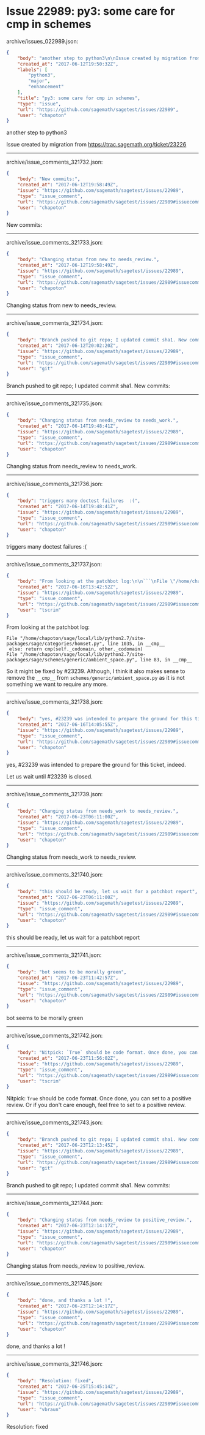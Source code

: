 # Issue 22989: py3: some care for cmp in schemes

archive/issues_022989.json:
```json
{
    "body": "another step to python3\n\nIssue created by migration from https://trac.sagemath.org/ticket/23226\n\n",
    "created_at": "2017-06-12T19:50:32Z",
    "labels": [
        "python3",
        "major",
        "enhancement"
    ],
    "title": "py3: some care for cmp in schemes",
    "type": "issue",
    "url": "https://github.com/sagemath/sagetest/issues/22989",
    "user": "chapoton"
}
```
another step to python3

Issue created by migration from https://trac.sagemath.org/ticket/23226





---

archive/issue_comments_321732.json:
```json
{
    "body": "New commits:",
    "created_at": "2017-06-12T19:58:49Z",
    "issue": "https://github.com/sagemath/sagetest/issues/22989",
    "type": "issue_comment",
    "url": "https://github.com/sagemath/sagetest/issues/22989#issuecomment-321732",
    "user": "chapoton"
}
```

New commits:



---

archive/issue_comments_321733.json:
```json
{
    "body": "Changing status from new to needs_review.",
    "created_at": "2017-06-12T19:58:49Z",
    "issue": "https://github.com/sagemath/sagetest/issues/22989",
    "type": "issue_comment",
    "url": "https://github.com/sagemath/sagetest/issues/22989#issuecomment-321733",
    "user": "chapoton"
}
```

Changing status from new to needs_review.



---

archive/issue_comments_321734.json:
```json
{
    "body": "Branch pushed to git repo; I updated commit sha1. New commits:",
    "created_at": "2017-06-12T20:02:20Z",
    "issue": "https://github.com/sagemath/sagetest/issues/22989",
    "type": "issue_comment",
    "url": "https://github.com/sagemath/sagetest/issues/22989#issuecomment-321734",
    "user": "git"
}
```

Branch pushed to git repo; I updated commit sha1. New commits:



---

archive/issue_comments_321735.json:
```json
{
    "body": "Changing status from needs_review to needs_work.",
    "created_at": "2017-06-14T19:48:41Z",
    "issue": "https://github.com/sagemath/sagetest/issues/22989",
    "type": "issue_comment",
    "url": "https://github.com/sagemath/sagetest/issues/22989#issuecomment-321735",
    "user": "chapoton"
}
```

Changing status from needs_review to needs_work.



---

archive/issue_comments_321736.json:
```json
{
    "body": "triggers many doctest failures  :(",
    "created_at": "2017-06-14T19:48:41Z",
    "issue": "https://github.com/sagemath/sagetest/issues/22989",
    "type": "issue_comment",
    "url": "https://github.com/sagemath/sagetest/issues/22989#issuecomment-321736",
    "user": "chapoton"
}
```

triggers many doctest failures  :(



---

archive/issue_comments_321737.json:
```json
{
    "body": "From looking at the patchbot log:\n\n```\nFile \"/home/chapoton/sage/local/lib/python2.7/site-packages/sage/categories/homset.py\", line 1035, in __cmp__\n else: return cmp(self._codomain, other._codomain)\nFile \"/home/chapoton/sage/local/lib/python2.7/site-packages/sage/schemes/generic/ambient_space.py\", line 83, in __cmp__\n```\n\nSo it might be fixed by #23239. Although, I think it also makes sense to remove the `__cmp__` from `schemes/generic/ambient_space.py` as it is not something we want to require any more.",
    "created_at": "2017-06-16T13:42:52Z",
    "issue": "https://github.com/sagemath/sagetest/issues/22989",
    "type": "issue_comment",
    "url": "https://github.com/sagemath/sagetest/issues/22989#issuecomment-321737",
    "user": "tscrim"
}
```

From looking at the patchbot log:

```
File "/home/chapoton/sage/local/lib/python2.7/site-packages/sage/categories/homset.py", line 1035, in __cmp__
 else: return cmp(self._codomain, other._codomain)
File "/home/chapoton/sage/local/lib/python2.7/site-packages/sage/schemes/generic/ambient_space.py", line 83, in __cmp__
```

So it might be fixed by #23239. Although, I think it also makes sense to remove the `__cmp__` from `schemes/generic/ambient_space.py` as it is not something we want to require any more.



---

archive/issue_comments_321738.json:
```json
{
    "body": "yes, #23239 was intended to prepare the ground for this ticket, indeed.\n\nLet us wait until #23239 is closed.",
    "created_at": "2017-06-16T14:05:55Z",
    "issue": "https://github.com/sagemath/sagetest/issues/22989",
    "type": "issue_comment",
    "url": "https://github.com/sagemath/sagetest/issues/22989#issuecomment-321738",
    "user": "chapoton"
}
```

yes, #23239 was intended to prepare the ground for this ticket, indeed.

Let us wait until #23239 is closed.



---

archive/issue_comments_321739.json:
```json
{
    "body": "Changing status from needs_work to needs_review.",
    "created_at": "2017-06-23T06:11:00Z",
    "issue": "https://github.com/sagemath/sagetest/issues/22989",
    "type": "issue_comment",
    "url": "https://github.com/sagemath/sagetest/issues/22989#issuecomment-321739",
    "user": "chapoton"
}
```

Changing status from needs_work to needs_review.



---

archive/issue_comments_321740.json:
```json
{
    "body": "this should be ready, let us wait for a patchbot report",
    "created_at": "2017-06-23T06:11:00Z",
    "issue": "https://github.com/sagemath/sagetest/issues/22989",
    "type": "issue_comment",
    "url": "https://github.com/sagemath/sagetest/issues/22989#issuecomment-321740",
    "user": "chapoton"
}
```

this should be ready, let us wait for a patchbot report



---

archive/issue_comments_321741.json:
```json
{
    "body": "bot seems to be morally green",
    "created_at": "2017-06-23T11:42:57Z",
    "issue": "https://github.com/sagemath/sagetest/issues/22989",
    "type": "issue_comment",
    "url": "https://github.com/sagemath/sagetest/issues/22989#issuecomment-321741",
    "user": "chapoton"
}
```

bot seems to be morally green



---

archive/issue_comments_321742.json:
```json
{
    "body": "Nitpick: `True` should be code format. Once done, you can set to a positive review. Or if you don't care enough, feel free to set to a positive review.",
    "created_at": "2017-06-23T11:56:02Z",
    "issue": "https://github.com/sagemath/sagetest/issues/22989",
    "type": "issue_comment",
    "url": "https://github.com/sagemath/sagetest/issues/22989#issuecomment-321742",
    "user": "tscrim"
}
```

Nitpick: `True` should be code format. Once done, you can set to a positive review. Or if you don't care enough, feel free to set to a positive review.



---

archive/issue_comments_321743.json:
```json
{
    "body": "Branch pushed to git repo; I updated commit sha1. New commits:",
    "created_at": "2017-06-23T12:13:45Z",
    "issue": "https://github.com/sagemath/sagetest/issues/22989",
    "type": "issue_comment",
    "url": "https://github.com/sagemath/sagetest/issues/22989#issuecomment-321743",
    "user": "git"
}
```

Branch pushed to git repo; I updated commit sha1. New commits:



---

archive/issue_comments_321744.json:
```json
{
    "body": "Changing status from needs_review to positive_review.",
    "created_at": "2017-06-23T12:14:17Z",
    "issue": "https://github.com/sagemath/sagetest/issues/22989",
    "type": "issue_comment",
    "url": "https://github.com/sagemath/sagetest/issues/22989#issuecomment-321744",
    "user": "chapoton"
}
```

Changing status from needs_review to positive_review.



---

archive/issue_comments_321745.json:
```json
{
    "body": "done, and thanks a lot !",
    "created_at": "2017-06-23T12:14:17Z",
    "issue": "https://github.com/sagemath/sagetest/issues/22989",
    "type": "issue_comment",
    "url": "https://github.com/sagemath/sagetest/issues/22989#issuecomment-321745",
    "user": "chapoton"
}
```

done, and thanks a lot !



---

archive/issue_comments_321746.json:
```json
{
    "body": "Resolution: fixed",
    "created_at": "2017-06-25T15:45:14Z",
    "issue": "https://github.com/sagemath/sagetest/issues/22989",
    "type": "issue_comment",
    "url": "https://github.com/sagemath/sagetest/issues/22989#issuecomment-321746",
    "user": "vbraun"
}
```

Resolution: fixed
